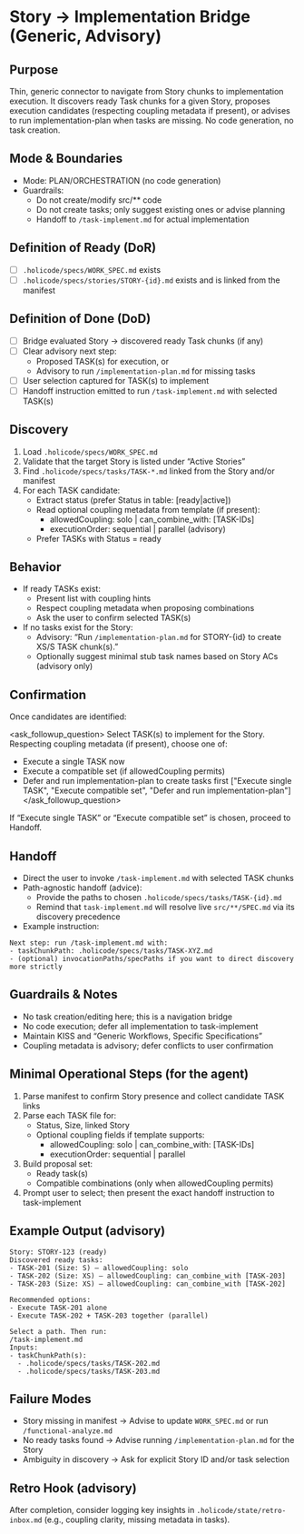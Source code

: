 # Story → Implementation Bridge (Generic, Advisory)

## Purpose
Thin, generic connector to navigate from Story chunks to implementation execution. It discovers ready Task chunks for a given Story, proposes execution candidates (respecting coupling metadata if present), or advises to run implementation-plan when tasks are missing. No code generation, no task creation.

## Mode & Boundaries
- Mode: PLAN/ORCHESTRATION (no code generation)
- Guardrails:
  - Do not create/modify src/** code
  - Do not create tasks; only suggest existing ones or advise planning
  - Handoff to `/task-implement.md` for actual implementation

## Definition of Ready (DoR)
- [ ] `.holicode/specs/WORK_SPEC.md` exists
- [ ] `.holicode/specs/stories/STORY-{id}.md` exists and is linked from the manifest

## Definition of Done (DoD)
- [ ] Bridge evaluated Story → discovered ready Task chunks (if any)
- [ ] Clear advisory next step:
  - Proposed TASK(s) for execution, or
  - Advisory to run `/implementation-plan.md` for missing tasks
- [ ] User selection captured for TASK(s) to implement
- [ ] Handoff instruction emitted to run `/task-implement.md` with selected TASK(s)

## Discovery
1) Load `.holicode/specs/WORK_SPEC.md`
2) Validate that the target Story is listed under “Active Stories”
3) Find `.holicode/specs/tasks/TASK-*.md` linked from the Story and/or manifest
4) For each TASK candidate:
   - Extract status (prefer Status in table: [ready|active])
   - Read optional coupling metadata from template (if present):
     - allowedCoupling: solo | can_combine_with: [TASK-IDs]
     - executionOrder: sequential | parallel (advisory)
   - Prefer TASKs with Status = ready

## Behavior
- If ready TASKs exist:
  - Present list with coupling hints
  - Respect coupling metadata when proposing combinations
  - Ask the user to confirm selected TASK(s)
- If no tasks exist for the Story:
  - Advisory: “Run `/implementation-plan.md` for STORY-{id} to create XS/S TASK chunk(s).”
  - Optionally suggest minimal stub task names based on Story ACs (advisory only)

## Confirmation
Once candidates are identified:

<ask_followup_question>
<question>Select TASK(s) to implement for the Story. Respecting coupling metadata (if present), choose one of:
- Execute a single TASK now
- Execute a compatible set (if allowedCoupling permits)
- Defer and run implementation-plan to create tasks first</question>
<options>["Execute single TASK", "Execute compatible set", "Defer and run implementation-plan"]</options>
</ask_followup_question>

If “Execute single TASK” or “Execute compatible set” is chosen, proceed to Handoff.

## Handoff
- Direct the user to invoke `/task-implement.md` with selected TASK chunks
- Path-agnostic handoff (advice):
  - Provide the paths to chosen `.holicode/specs/tasks/TASK-{id}.md`
  - Remind that `task-implement.md` will resolve live `src/**/SPEC.md` via its discovery precedence
- Example instruction:
```
Next step: run /task-implement.md with:
- taskChunkPath: .holicode/specs/tasks/TASK-XYZ.md
- (optional) invocationPaths/specPaths if you want to direct discovery more strictly
```

## Guardrails & Notes
- No task creation/editing here; this is a navigation bridge
- No code execution; defer all implementation to task-implement
- Maintain KISS and “Generic Workflows, Specific Specifications”
- Coupling metadata is advisory; defer conflicts to user confirmation

## Minimal Operational Steps (for the agent)
1. Parse manifest to confirm Story presence and collect candidate TASK links
2. Parse each TASK file for:
   - Status, Size, linked Story
   - Optional coupling fields if template supports:
     - allowedCoupling: solo | can_combine_with: [TASK-IDs]
     - executionOrder: sequential | parallel
3. Build proposal set:
   - Ready task(s)
   - Compatible combinations (only when allowedCoupling permits)
4. Prompt user to select; then present the exact handoff instruction to task-implement

## Example Output (advisory)
```
Story: STORY-123 (ready)
Discovered ready tasks:
- TASK-201 (Size: S) — allowedCoupling: solo
- TASK-202 (Size: XS) — allowedCoupling: can_combine_with [TASK-203]
- TASK-203 (Size: XS) — allowedCoupling: can_combine_with [TASK-202]

Recommended options:
- Execute TASK-201 alone
- Execute TASK-202 + TASK-203 together (parallel)

Select a path. Then run:
/task-implement.md
Inputs:
- taskChunkPath(s): 
  - .holicode/specs/tasks/TASK-202.md
  - .holicode/specs/tasks/TASK-203.md
```

## Failure Modes
- Story missing in manifest → Advise to update `WORK_SPEC.md` or run `/functional-analyze.md`
- No ready tasks found → Advise running `/implementation-plan.md` for the Story
- Ambiguity in discovery → Ask for explicit Story ID and/or task selection

## Retro Hook (advisory)
After completion, consider logging key insights in `.holicode/state/retro-inbox.md` (e.g., coupling clarity, missing metadata in tasks).
